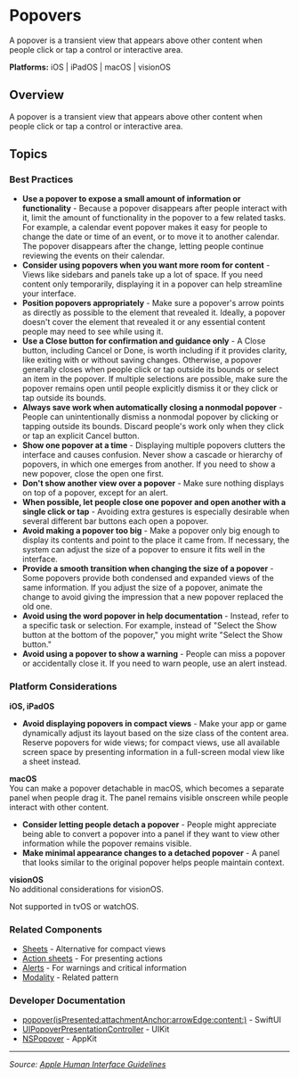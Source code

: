 # Popovers

A popover is a transient view that appears above other content when people click or tap a control or interactive area.

**Platforms:** iOS | iPadOS | macOS | visionOS

## Overview

A popover is a transient view that appears above other content when people click or tap a control or interactive area.

## Topics

### Best Practices

- **Use a popover to expose a small amount of information or functionality** - Because a popover disappears after people interact with it, limit the amount of functionality in the popover to a few related tasks. For example, a calendar event popover makes it easy for people to change the date or time of an event, or to move it to another calendar. The popover disappears after the change, letting people continue reviewing the events on their calendar.
- **Consider using popovers when you want more room for content** - Views like sidebars and panels take up a lot of space. If you need content only temporarily, displaying it in a popover can help streamline your interface.
- **Position popovers appropriately** - Make sure a popover's arrow points as directly as possible to the element that revealed it. Ideally, a popover doesn't cover the element that revealed it or any essential content people may need to see while using it.
- **Use a Close button for confirmation and guidance only** - A Close button, including Cancel or Done, is worth including if it provides clarity, like exiting with or without saving changes. Otherwise, a popover generally closes when people click or tap outside its bounds or select an item in the popover. If multiple selections are possible, make sure the popover remains open until people explicitly dismiss it or they click or tap outside its bounds.
- **Always save work when automatically closing a nonmodal popover** - People can unintentionally dismiss a nonmodal popover by clicking or tapping outside its bounds. Discard people's work only when they click or tap an explicit Cancel button.
- **Show one popover at a time** - Displaying multiple popovers clutters the interface and causes confusion. Never show a cascade or hierarchy of popovers, in which one emerges from another. If you need to show a new popover, close the open one first.
- **Don't show another view over a popover** - Make sure nothing displays on top of a popover, except for an alert.
- **When possible, let people close one popover and open another with a single click or tap** - Avoiding extra gestures is especially desirable when several different bar buttons each open a popover.
- **Avoid making a popover too big** - Make a popover only big enough to display its contents and point to the place it came from. If necessary, the system can adjust the size of a popover to ensure it fits well in the interface.
- **Provide a smooth transition when changing the size of a popover** - Some popovers provide both condensed and expanded views of the same information. If you adjust the size of a popover, animate the change to avoid giving the impression that a new popover replaced the old one.
- **Avoid using the word popover in help documentation** - Instead, refer to a specific task or selection. For example, instead of "Select the Show button at the bottom of the popover," you might write "Select the Show button."
- **Avoid using a popover to show a warning** - People can miss a popover or accidentally close it. If you need to warn people, use an alert instead.

### Platform Considerations

**iOS, iPadOS**  
- **Avoid displaying popovers in compact views** - Make your app or game dynamically adjust its layout based on the size class of the content area. Reserve popovers for wide views; for compact views, use all available screen space by presenting information in a full-screen modal view like a sheet instead.

**macOS**  
You can make a popover detachable in macOS, which becomes a separate panel when people drag it. The panel remains visible onscreen while people interact with other content.

- **Consider letting people detach a popover** - People might appreciate being able to convert a popover into a panel if they want to view other information while the popover remains visible.
- **Make minimal appearance changes to a detached popover** - A panel that looks similar to the original popover helps people maintain context.

**visionOS**  
No additional considerations for visionOS.

Not supported in tvOS or watchOS.

### Related Components

- [Sheets](https://developer.apple.com/design/human-interface-guidelines/sheets) - Alternative for compact views
- [Action sheets](https://developer.apple.com/design/human-interface-guidelines/action-sheets) - For presenting actions
- [Alerts](https://developer.apple.com/design/human-interface-guidelines/alerts) - For warnings and critical information
- [Modality](https://developer.apple.com/design/human-interface-guidelines/modality) - Related pattern

### Developer Documentation

- [popover(isPresented:attachmentAnchor:arrowEdge:content:)](https://developer.apple.com/documentation/swiftui/view/popover(ispresented:attachmentanchor:arrowedge:content:)) - SwiftUI
- [UIPopoverPresentationController](https://developer.apple.com/documentation/uikit/uipopoverpresentationcontroller) - UIKit
- [NSPopover](https://developer.apple.com/documentation/appkit/nspopover) - AppKit

---

*Source: [Apple Human Interface Guidelines](https://developer.apple.com/design/human-interface-guidelines/popovers)*
